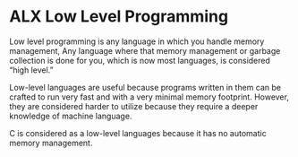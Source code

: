 # ALX Low Level Programming


Low level programming is any language in which you handle memory management, Any language where that memory management or garbage collection is done for you, which is now most languages, is considered “high level.” 

Low-level languages are useful because programs written in them can be crafted to run very fast and with a very minimal memory footprint. However, they are considered harder to utilize because they require a deeper knowledge of machine language.

C is considered as a low-level languages because it  has no automatic memory management. 
